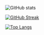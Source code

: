![GitHub stats](https://github-readme-stats.vercel.app/api?username=sulemvn&show=reviews,prs_merged&hide=contribs&theme=tokyonight)

[![GitHub Streak](http://github-readme-streak-stats.herokuapp.com?user=sulemvn&theme=tokyonight)](https://git.io/streak-stats)

[![Top Langs](https://github-readme-stats.vercel.app/api/top-langs/?username=sulemvn&layout=compact&theme=tokyonight)](https://github.com/anuraghazra/github-readme-stats) 



